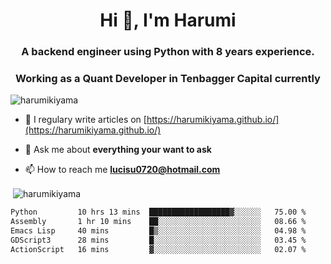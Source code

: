 <h1 align="center">Hi 👋, I'm Harumi</h1>
<h3 align="center">A backend engineer using <b>Python</b> with 8 years experience.</h3>
<h3 align="center">Working as a Quant Developer in <b>Tenbagger Capital</b> currently</h3>

<p align="left"> <img src="https://komarev.com/ghpvc/?username=harumikiyama" alt="harumikiyama" /> </p>


- 📝 I regulary write articles on [https://harumikiyama.github.io/](https://harumikiyama.github.io/)

- 💬 Ask me about **everything your want to ask**

- 📫 How to reach me **lucisu0720@hotmail.com**

<p>&nbsp;<img align="center" src="https://github-readme-stats.vercel.app/api?username=harumikiyama&show_icons=true" alt="harumikiyama" /></p>


<!--START_SECTION:waka-->

```txt
Python         10 hrs 13 mins  ██████████████████▓░░░░░░   75.00 %
Assembly       1 hr 10 mins    ██░░░░░░░░░░░░░░░░░░░░░░░   08.66 %
Emacs Lisp     40 mins         █▒░░░░░░░░░░░░░░░░░░░░░░░   04.98 %
GDScript3      28 mins         █░░░░░░░░░░░░░░░░░░░░░░░░   03.45 %
ActionScript   16 mins         ▓░░░░░░░░░░░░░░░░░░░░░░░░   02.07 %
```

<!--END_SECTION:waka-->
